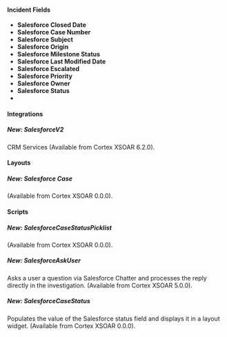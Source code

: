 
#### Incident Fields
- **Salesforce Closed Date**
- **Salesforce Case Number**
- **Salesforce Subject**
- **Salesforce Origin**
- **Salesforce Milestone Status**
- **Salesforce Last Modified Date**
- **Salesforce Escalated**
- **Salesforce Priority**
- **Salesforce Owner**
- **Salesforce Status**
- 
#### Integrations
##### New: SalesforceV2
CRM Services (Available from Cortex XSOAR 6.2.0).

#### Layouts
##### New: Salesforce Case
(Available from Cortex XSOAR 0.0.0).

#### Scripts
##### New: SalesforceCaseStatusPicklist
(Available from Cortex XSOAR 0.0.0).

##### New: SalesforceAskUser
Asks a user a question via Salesforce Chatter and processes the reply directly in the investigation. (Available from Cortex XSOAR 5.0.0).

##### New: SalesforceCaseStatus
Populates the value of the Salesforce status field and displays it in a layout widget.
 (Available from Cortex XSOAR 0.0.0).
